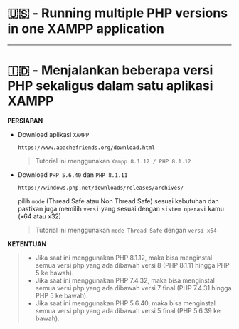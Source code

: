 # 🇺🇸 - Running multiple PHP versions in one XAMPP application

---

# 🇮🇩 - Menjalankan beberapa versi PHP sekaligus dalam satu aplikasi XAMPP

**PERSIAPAN**

- Download aplikasi `XAMPP`

  ```
  https://www.apachefriends.org/download.html
  ```
  >  Tutorial ini menggunakan `Xampp 8.1.12 / PHP 8.1.12`

- Download `PHP 5.6.40` dan `PHP 8.1.11`
  ```
  https://windows.php.net/downloads/releases/archives/
  ```
  pilih `mode` (Thread Safe atau Non Thread Safe) sesuai kebutuhan dan pastikan juga memilih `versi` yang sesuai dengan `sistem operasi` kamu (x64 atau x32)
  > Tutorial ini menggunakan `mode Thread Safe` dengan `versi x64`

**KETENTUAN**
>
> - Jika saat ini menggunakan PHP 8.1.12, maka bisa menginstal semua versi php yang ada dibawah versi 8 (PHP 8.1.11 hingga PHP 5 ke bawah).
> - Jika saat ini menggunakan PHP 7.4.32, maka bisa menginstal semua versi php yang ada dibawah versi 7 final (PHP 7.4.31 hingga PHP 5 ke bawah).
> - Jika saat ini menggunakan PHP 5.6.40, maka bisa menginstal semua versi php yang ada dibawah versi 5 final (PHP 5.6.39 ke bawah).

##
